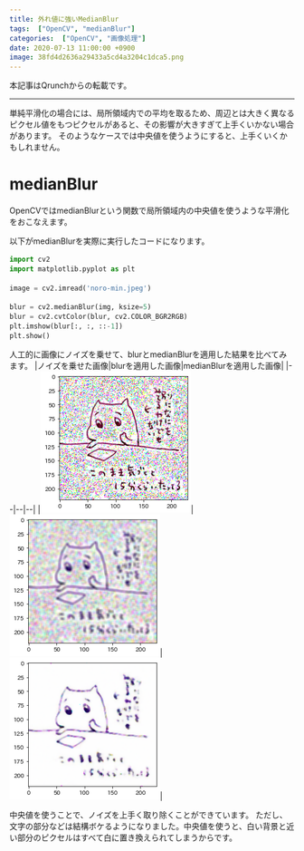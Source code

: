 ```yaml
---
title: 外れ値に強いMedianBlur
tags:  ["OpenCV", "medianBlur"]
categories:  ["OpenCV", "画像処理"]
date: 2020-07-13 11:00:00 +0900
image: 38fd4d2636a29433a5cd4a3204c1dca5.png
---
```

本記事はQrunchからの転載です。
___

単純平滑化の場合には、局所領域内での平均を取るため、周辺とは大きく異なるピクセル値をもつピクセルがあると、その影響が大きすぎて上手くいかない場合があります。
そのようなケースでは中央値を使うようにすると、上手くいくかもしれません。

# medianBlur

OpenCVではmedianBlurという関数で局所領域内の中央値を使うような平滑化をおこなえます。

以下がmedianBlurを実際に実行したコードになります。

```Python
import cv2
import matplotlib.pyplot as plt

image = cv2.imread('noro-min.jpeg')

blur = cv2.medianBlur(img, ksize=5)
blur = cv2.cvtColor(blur, cv2.COLOR_BGR2RGB)
plt.imshow(blur[:, :, ::-1])
plt.show()
```

人工的に画像にノイズを乗せて、blurとmedianBlurを適用した結果を比べてみます。
|ノイズを乗せた画像|blurを適用した画像|medianBlurを適用した画像|
|--|--|--|
|![](28e324c722b76a17f033eec94f612f1f.png)|![](3b26ff8d1e9fbe2c3266d45ddecc0122.png)|![](38fd4d2636a29433a5cd4a3204c1dca5.png)|


中央値を使うことで、ノイズを上手く取り除くことができています。
ただし、文字の部分などは結構ボケるようになりました。中央値を使うと、白い背景と近い部分のピクセルはすべて白に置き換えられてしまうからです。
